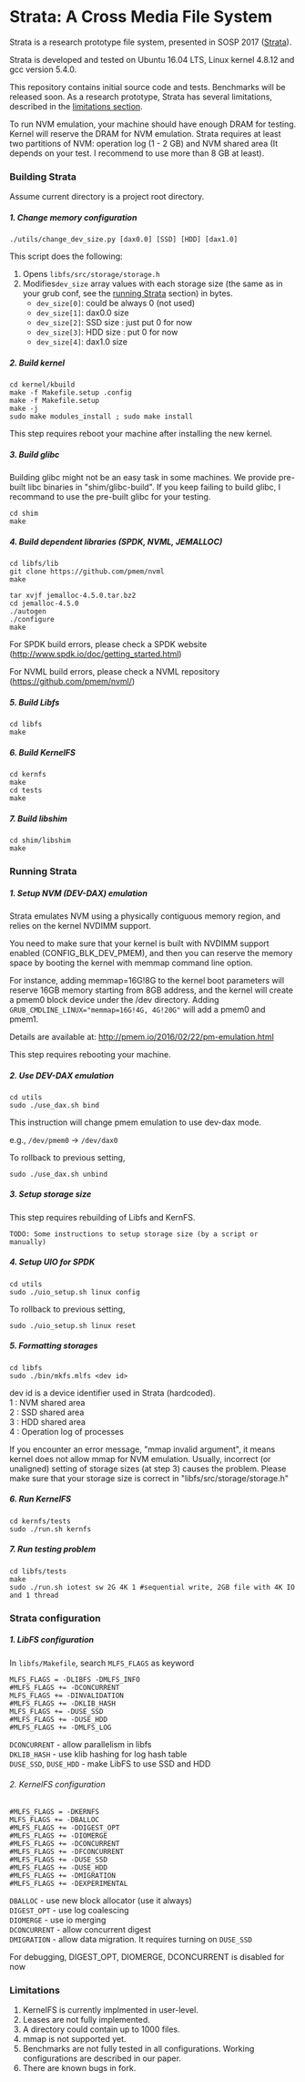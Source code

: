 Strata: A Cross Media File System
==================================

Strata is a research prototype file system, presented in SOSP 2017 ([Strata]).

Strata is developed and tested on Ubuntu 16.04 LTS, Linux kernel 4.8.12 and gcc
version 5.4.0.

This repository contains initial source code and tests. Benchmarks will be
released soon. As a research prototype, Strata has several limitations,
described in the [limitations section](#limitations).

To run NVM emulation, your machine should have enough DRAM for testing. Kernel
will reserve the DRAM for NVM emulation. Strata requires at least two
partitions of NVM: operation log (1 - 2 GB) and NVM shared area (It depends on
your test. I recommend to use more than 8 GB at least).

### Building Strata ###
Assume current directory is a project root directory.

##### 1. Change memory configuration
~~~
./utils/change_dev_size.py [dax0.0] [SSD] [HDD] [dax1.0]
~~~
This script does the following:
1. Opens `libfs/src/storage/storage.h`
2. Modifies`dev_size` array values with each storage size (the same as in your
   grub conf, see the [running Strata](#runningstrata) section) in bytes.
    - `dev_size[0]`: could be always 0 (not used)
    - `dev_size[1]`: dax0.0 size
    - `dev_size[2]`: SSD size : just put 0 for now
    - `dev_size[3]`: HDD size : put 0 for now
    - `dev_size[4]`: dax1.0 size

##### 2. Build kernel
~~~
cd kernel/kbuild
make -f Makefile.setup .config
make -f Makefile.setup
make -j
sudo make modules_install ; sudo make install
~~~

This step requires reboot your machine after installing the new kernel.
##### 3. Build glibc

Building glibc might not be an easy task in some machines. We provide pre-built libc binaries in "shim/glibc-build".
If you keep failing to build glibc, I recommand to use the pre-built glibc for your testing.

~~~
cd shim
make
~~~
##### 4. Build dependent libraries (SPDK, NVML, JEMALLOC)
~~~
cd libfs/lib
git clone https://github.com/pmem/nvml
make

tar xvjf jemalloc-4.5.0.tar.bz2
cd jemalloc-4.5.0
./autogen
./configure
make
~~~

For SPDK build errors, please check a SPDK website (http://www.spdk.io/doc/getting_started.html)

For NVML build errors, please check a NVML repository (https://github.com/pmem/nvml/)
##### 5. Build Libfs
~~~
cd libfs
make
~~~
##### 6. Build KernelFS
~~~
cd kernfs
make
cd tests
make
~~~
##### 7. Build libshim
~~~
cd shim/libshim
make
~~~

### <a name="runningstrata"></a>Running Strata ###

##### 1. Setup NVM (DEV-DAX) emulation
Strata emulates NVM using a physically contiguous memory region, and relies on
the kernel NVDIMM support.

You need to make sure that your kernel is built with NVDIMM support enabled
(CONFIG_BLK_DEV_PMEM), and then you can reserve the memory space by booting the
kernel with memmap command line option.

For instance, adding memmap=16G!8G to the kernel boot parameters will reserve
16GB memory starting from 8GB address, and the kernel will create a pmem0 block
device under the /dev directory. Adding `GRUB_CMDLINE_LINUX="memmap=16G!4G,
4G!20G"` will add a pmem0 and pmem1.

Details are available at:
http://pmem.io/2016/02/22/pm-emulation.html

This step requires rebooting your machine.

##### 2. Use DEV-DAX emulation
~~~
cd utils
sudo ./use_dax.sh bind
~~~
This instruction will change pmem emulation to use dev-dax mode.

e.g., `/dev/pmem0` -> `/dev/dax0`

To rollback to previous setting,
~~~
sudo ./use_dax.sh unbind
~~~

##### 3. Setup storage size
This step requires rebuilding of Libfs and KernFS.
~~~
TODO: Some instructions to setup storage size (by a script or manually)
~~~

##### 4. Setup UIO for SPDK
~~~
cd utils
sudo ./uio_setup.sh linux config
~~~
To rollback to previous setting,
~~~
sudo ./uio_setup.sh linux reset
~~~

##### 5. Formatting storages
~~~
cd libfs
sudo ./bin/mkfs.mlfs <dev id>
~~~
dev id is a device identifier used in Strata (hardcoded).<br/>
1 : NVM shared area <br/>
2 : SSD shared area <br/>
3 : HDD shared area <br/>
4 : Operation log of processes <br/>

If you encounter an error message, "mmap invalid argument",
it means kernel does not allow mmap for NVM emulation.
Usually, incorrect (or unaligned) setting of storage sizes (at step 3) causes
the problem.
Please make sure that your storage size is correct in "libfs/src/storage/storage.h"

##### 6. Run KernelFS
~~~
cd kernfs/tests
sudo ./run.sh kernfs
~~~

##### 7. Run testing problem
~~~
cd libfs/tests
make
sudo ./run.sh iotest sw 2G 4K 1 #sequential write, 2GB file with 4K IO and 1 thread
~~~

### Strata configuration ###
##### 1. LibFS configuration ######
In `libfs/Makefile`, search `MLFS_FLAGS` as keyword
~~~~
MLFS_FLAGS = -DLIBFS -DMLFS_INFO
#MLFS_FLAGS += -DCONCURRENT
MLFS_FLAGS += -DINVALIDATION
#MLFS_FLAGS += -DKLIB_HASH
MLFS_FLAGS += -DUSE_SSD
#MLFS_FLAGS += -DUSE_HDD
#MLFS_FLAGS += -DMLFS_LOG
~~~~

`DCONCURRENT` - allow parallelism in libfs <br/>
`DKLIB_HASH` - use klib hashing for log hash table <br/>
`DUSE_SSD`, `DUSE_HDD` - make LibFS to use SSD and HDD <br/>

###### 2. KernelFS configuration ######
~~~
#MLFS_FLAGS = -DKERNFS
MLFS_FLAGS += -DBALLOC
#MLFS_FLAGS += -DDIGEST_OPT
#MLFS_FLAGS += -DIOMERGE
#MLFS_FLAGS += -DCONCURRENT
#MLFS_FLAGS += -DFCONCURRENT
#MLFS_FLAGS += -DUSE_SSD
#MLFS_FLAGS += -DUSE_HDD
#MLFS_FLAGS += -DMIGRATION
#MLFS_FLAGS += -DEXPERIMENTAL
~~~

`DBALLOC` - use new block allocator (use it always) <br/>
`DIGEST_OPT` - use log coalescing <br/>
`DIOMERGE` - use io merging <br/>
`DCONCURRENT` - allow concurrent digest <br/>
`DMIGRATION` - allow data migration. It requires turning on `DUSE_SSD` <br/>

For debugging, DIGEST_OPT, DIOMERGE, DCONCURRENT is disabled for now

### Limitations ###

1. KernelFS is currently implmented in user-level.
2. Leases are not fully implemented.
3. A directory could contain up to 1000 files.
4. mmap is not supported yet.
5. Benchmarks are not fully tested in all configurations. Working
   configurations are described in our paper.
6. There are known bugs in fork.

[Strata]: http://www.cs.utexas.edu/~yjkwon/publication/strata/ "Strata project"
